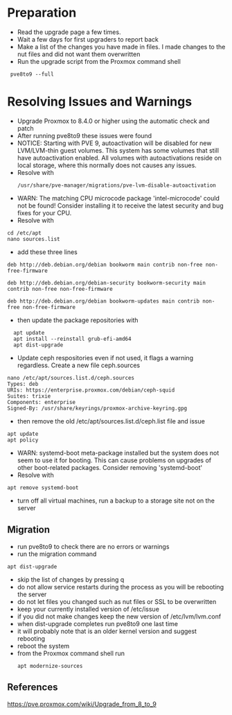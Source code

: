 # Preparation
- Read the upgrade page a few times.  
- Wait a few days for first upgraders to report back
- Make a list of the changes you have made in files.  I made changes to the nut files and did not want them overwritten
- Run the upgrade script from the Proxmox command shell
```
 pve8to9 --full
```

# Resolving Issues and Warnings
- Upgrade Proxmox to 8.4.0 or higher using the automatic check and patch
- After running pve8to9 these issues were found
- NOTICE: Starting with PVE 9, autoactivation will be disabled for new LVM/LVM-thin guest volumes. This system has some volumes that still have autoactivation enabled. All volumes with autoactivations reside on local storage, where this normally does not causes any issues.
- Resolve with
  ```
  /usr/share/pve-manager/migrations/pve-lvm-disable-autoactivation
  ```
- WARN: The matching CPU microcode package 'intel-microcode' could not be found! Consider installing it to receive the latest security and bug fixes for your CPU.
- Resolve with
```
cd /etc/apt
nano sources.list
```
- add these three lines
```
deb http://deb.debian.org/debian bookworm main contrib non-free non-free-firmware

deb http://deb.debian.org/debian-security bookworm-security main contrib non-free non-free-firmware

deb http://deb.debian.org/debian bookworm-updates main contrib non-free non-free-firmware
```
- then update the package repositories with
```
  apt update
  apt install --reinstall grub-efi-amd64
  apt dist-upgrade
```
- Update ceph respositories even if not used, it flags a warning regardless. Create a new file ceph.sources
```
nano /etc/apt/sources.list.d/ceph.sources
Types: deb
URIs: https://enterprise.proxmox.com/debian/ceph-squid
Suites: trixie
Components: enterprise
Signed-By: /usr/share/keyrings/proxmox-archive-keyring.gpg
```
- then remove the old /etc/apt/sources.list.d/ceph.list file and issue
```
apt update
apt policy
```
- WARN: systemd-boot meta-package installed but the system does not seem to use it for booting. This can cause problems on upgrades of other boot-related packages. Consider removing 'systemd-boot'
- Resolve with
```
apt remove systemd-boot
```
- turn off all virtual machines, run a backup to a storage site not on the server

## Migration

- run pve8to9 to check there are no errors or warnings
- run the migration command
```
apt dist-upgrade
```
- skip the list of changes by pressing q
- do not allow service restarts during the process as you will be rebooting the server
- do not let files you changed such as nut files or SSL to be overwritten
- keep your currently installed version of /etc/issue
- if you did not make changes keep the new version of /etc/lvm/lvm.conf
- when dist-upgrade completes run pve8to9 one last time
- it will probably note that is an older kernel version and suggest rebooting
- reboot the system
- from the Proxmox command shell run
  ```
  apt modernize-sources
  ```
## References

https://pve.proxmox.com/wiki/Upgrade_from_8_to_9
